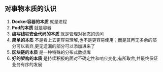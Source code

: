 ## 对事物本质的认识
1. **Docker容器的本质** 就是进程
2. **Pod的本质** 就是容器
3. **编写线程安全代码的本质** 就是管理对状态的访问
4. **简单的本质** 不是看上去更容易理解,也不是更容易使用；而是其再无多余的部分可以丢弃,更无遗漏的部分可以添加进来了
5. **区块链的本质** 是一种特殊的分布式数据库
6. **好的架构的本质** 是持续积极的面对不确定性和响应变化,有所取舍,并最终保证业务有序的发展
